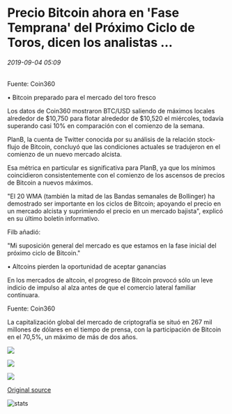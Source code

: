 # Precio Bitcoin ahora en 'Fase Temprana' del Próximo Ciclo de Toros, dicen los analistas ...

###### 2019-09-04 05:09

Fuente: Coin360

• Bitcoin preparado para el mercado del toro fresco

Los datos de Coin360 mostraron BTC/USD saliendo de máximos locales alrededor de $10,750 para flotar alrededor de $10,520 el miércoles, todavía superando casi 10% en comparación con el comienzo de la semana.

PlanB, la cuenta de Twitter conocida por su análisis de la relación stock-flujo de Bitcoin, concluyó que las condiciones actuales se tradujeron en el comienzo de un nuevo mercado alcista.

Esa métrica en particular es significativa para PlanB, ya que los mínimos coincidieron consistentemente con el comienzo de los ascensos de precios de Bitcoin a nuevos máximos.

"El 20 WMA (también la mitad de las Bandas semanales de Bollinger) ha demostrado ser importante en los ciclos de Bitcoin; apoyando el precio en un mercado alcista y suprimiendo el precio en un mercado bajista", explicó en su último boletín informativo.

Filb añadió:

"Mi suposición general del mercado es que estamos en la fase inicial del próximo ciclo de Bitcoin."

• Altcoins pierden la oportunidad de aceptar ganancias

En los mercados de altcoin, el progreso de Bitcoin provocó sólo un leve indicio de impulso al alza antes de que el comercio lateral familiar continuara.

Fuente: Coin360

La capitalización global del mercado de criptografía se situó en 267 mil millones de dólares en el tiempo de prensa, con la participación de Bitcoin en el 70,5%, un máximo de más de dos años.

![](https://s3.cointelegraph.com/storage/uploads/view/b7f30496a6aafabc22b92890e87a469a.png)

![](https://s3.cointelegraph.com/storage/uploads/view/2683579f1d9f286c4b253a633fc862c5.png)

![](https://s3.cointelegraph.com/storage/uploads/view/5ac0e201e4c949c007f9d2950b71cda2.png)

[Original source](https://cointelegraph.com/news/bitcoin-price-now-in-early-phase-of-the-next-bull-cycle-analysts-say)

![stats](https://c.statcounter.com/11760860/0/a89fa40b/1/ "stats")